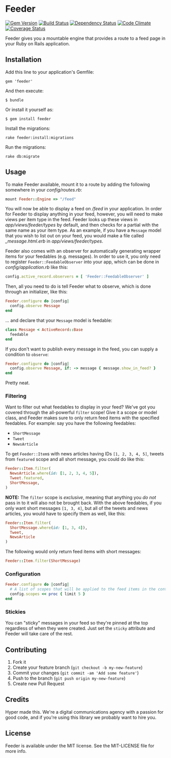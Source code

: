 # Feeder

[![Gem Version](https://img.shields.io/gem/v/feeder.svg)](https://rubygems.org/gems/feeder)
[![Build Status](https://img.shields.io/travis/hyperoslo/feeder.svg)](https://travis-ci.org/hyperoslo/feeder)
[![Dependency Status](https://img.shields.io/gemnasium/hyperoslo/feeder.svg)](https://gemnasium.com/hyperoslo/feeder)
[![Code Climate](https://img.shields.io/codeclimate/github/hyperoslo/feeder.svg)](https://codeclimate.com/github/hyperoslo/feeder)
[![Coverage Status](https://img.shields.io/coveralls/hyperoslo/feeder.svg)](https://coveralls.io/r/hyperoslo/feeder)

Feeder gives you a mountable engine that provides a route to a feed page in your
Ruby on Rails application.

## Installation

Add this line to your application's Gemfile:

    gem 'feeder'

And then execute:

    $ bundle

Or install it yourself as:

    $ gem install feeder

Install the migrations:

    rake feeder:install:migrations

Run the migrations:

    rake db:migrate

## Usage

To make Feeder available, mount it to a route by adding the following somewhere
in your _config/routes.rb_:

```ruby
mount Feeder::Engine => "/feed"
```

You will now be able to display a feed on _/feed_ in your application. In order
for Feeder to display anything in your feed, however, you will need to make
views per item type in the feed. Feeder looks up these views in
_app/views/feeder/types_ by default, and then checks for a partial with the same
name as your item type. As an example, if you have a `Message` model that you
wish to list out on your feed, you would make a file called *_message.html.erb*
in _app/views/feeder/types_.

Feeder also comes with an observer for automatically generating wrapper items
for your feedables (e.g. messages). In order to use it, you only need to register
`Feeder::FeedableObserver` into your app, which can be done in
_config/application.rb_ like this:

```ruby
config.active_record.observers = [ 'Feeder::FeedableObserver' ]
```

Then, all you need to do is tell Feeder what to
observe, which is done through an initializer, like this:

```ruby
Feeder.configure do |config|
  config.observe Message
end
```

... and declare that your `Message` model is feedable:

```ruby
class Message < ActiveRecord::Base
  feedable
end
```

If you don't want to publish every message in the feed, you can supply a condition
to `observe`:

```ruby
Feeder.configure do |config|
  config.observe Message, if: -> message { message.show_in_feed? }
end
```

Pretty neat.

### Filtering

Want to filter out what feedables to display in your feed? We've got you covered
through the all-powerful `filter` scope! Give it a scope or model class, 
and Feeder makes sure to only return feed items with the specified feedables.
For example: say you have the following feedables:
- `ShortMessage`
- `Tweet`
- `NewsArticle`

To get `Feeder::Item`s with news articles having IDs `[1, 2, 3, 4, 5]`, tweets
from `featured` scope and all short message, you could do like this:

```ruby
Feeder::Item.filter(
  NewsArticle.where(id: [1, 2, 3, 4, 5]),
  Tweet.featured,
  ShortMessage,
)
```

**NOTE:** The `filter` scope is _exclusive_, meaning that anything you _do not_
pass in to it will also not be brought back. With the above feedables, if you
only want short messages `[1, 3, 4]`, but all of the tweets and news articles,
you would have to specify them as well, like this:

```ruby
Feeder::Item.filter(
  ShortMessage.where(id: [1, 3, 4]),
  Tweet,
  NewsArticle
)
```

The following would only return feed items with short messages:

```ruby
Feeder::Item.filter(ShortMessage)
```

### Configuration

```ruby
Feeder.configure do |config|
  # A list of scopes that will be applied to the feed items in the controller.
  config.scopes << proc { limit 5 }
end
```

### Stickies

You can "sticky" messages in your feed so they're pinned at the top regardless of when
they were created. Just set the `sticky` attribute and Feeder will take care of the rest.

## Contributing

1. Fork it
2. Create your feature branch (`git checkout -b my-new-feature`)
3. Commit your changes (`git commit -am 'Add some feature'`)
4. Push to the branch (`git push origin my-new-feature`)
5. Create new Pull Request

## Credits

Hyper made this. We're a digital communications agency with a passion for good code,
and if you're using this library we probably want to hire you.


## License

Feeder is available under the MIT license. See the MIT-LICENSE file for more info.
